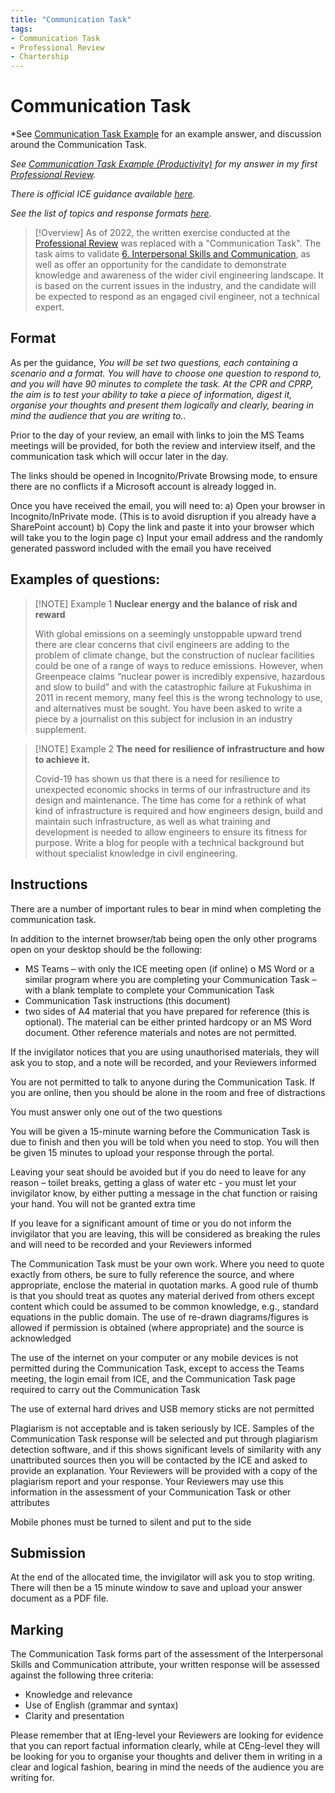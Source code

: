 ```yaml
---
title: "Communication Task"
tags: 
- Communication Task
- Professional Review
- Chartership
---
```

# Communication Task
*See [Communication Task Example](notes/Communication%20Task%20Example.md) for an example answer, and discussion around the Communication Task.

*See [Communication Task Example (Productivity)](notes/Communication%20Task%20Example%20(Productivity).md) for my answer in my first [Professional Review](notes/Professional%20Review%20MOC.md).*

*There is official ICE guidance available [here](https://myice.ice.org.uk/getattachment/364ff1ee-d8fc-46d2-864a-7c4f85d8f914/attachment.aspx).*

*See the list of topics and response formats [here](notes/Communication%20Task%20Topics%20and%20Response%20Formats.md).*

> [!Overview]
> As of 2022, the written exercise conducted at the [Professional Review](notes/Professional%20Review%20MOC.md) was replaced with a "Communication Task". The task aims to validate [6. Interpersonal Skills and Communication](notes/Civil%20Engineering%20MOC/Professional%20Review%20MOC/6.%20Interpersonal%20Skills%20and%20Communication.md), as well as offer an opportunity for the candidate to demonstrate knowledge and awareness of the wider civil engineering landscape. It is based on the current issues in the industry, and the candidate will be expected to respond as an engaged civil engineer, not a technical expert.

## Format
As per the guidance, *You will be set two questions, each containing a scenario and a format. You will have to choose one question to respond to, and you will have 90 minutes to complete the task. At the CPR and CPRP, the aim is to test your ability to take a piece of information, digest it, organise your thoughts and present them logically and clearly, bearing in mind the audience that you are writing to.*.

Prior to the day of your review, an email with links to join the MS Teams meetings will be provided, for both the review and interview itself, and the communication task which will occur later in the day.

The links should be opened in Incognito/Private Browsing mode, to ensure there are no conflicts if a Microsoft account is already logged in.

Once you have received the email, you will need to: 
	a) Open your browser in Incognito/InPrivate mode. (This is to avoid disruption if you already have a SharePoint account) 
	b) Copy the link and paste it into your browser which will take you to the login page 
	c) Input your email address and the randomly generated password included with the email you have received

## Examples of questions:

> [!NOTE] Example 1
> **Nuclear energy and the balance of risk and reward** 
> 
> With global emissions on a seemingly unstoppable upward trend there are clear concerns that civil engineers are adding to the problem of climate change, but the construction of nuclear facilities could be one of a range of ways to reduce emissions. However, when Greenpeace claims “nuclear power is incredibly expensive, hazardous and slow to build” and with the catastrophic failure at Fukushima in 2011 in recent memory, many feel this is the wrong technology to use, and alternatives must be sought. You have been asked to write a piece by a journalist on this subject for inclusion in an industry supplement.

> [!NOTE] Example 2
> **The need for resilience of infrastructure and how to achieve it.** 
> 
> Covid-19 has shown us that there is a need for resilience to unexpected economic shocks in terms of our infrastructure and its design and maintenance. The time has come for a rethink of what kind of infrastructure is required and how engineers design, build and maintain such infrastructure, as well as what training and development is needed to allow engineers to ensure its fitness for purpose. Write a blog for people with a technical background but without specialist knowledge in civil engineering.

## Instructions
There are a number of important rules to bear in mind when completing the communication task.

In addition to the internet browser/tab being open the only other programs open on your desktop should be the following: 

- MS Teams – with only the ICE meeting open (if online) o MS Word or a similar program where you are completing your Communication Task – with a blank template to complete your Communication Task 
- Communication Task instructions (this document) 
- two sides of A4 material that you have prepared for reference (this is optional). The material can be either printed hardcopy or an MS Word document. Other reference materials and notes are not permitted. 

If the invigilator notices that you are using unauthorised materials, they will ask you to stop, and a note will be recorded, and your Reviewers informed 

You are not permitted to talk to anyone during the Communication Task. If you are online, then you should be alone in the room and free of distractions

You must answer only one out of the two questions 

You will be given a 15-minute warning before the Communication Task is due to finish and then you will be told when you need to stop. You will then be given 15 minutes to upload your response through the portal.

Leaving your seat should be avoided but if you do need to leave for any reason – toilet breaks, getting a glass of water etc - you must let your invigilator know, by either putting a message in the chat function or raising your hand. You will not be granted extra time 

If you leave for a significant amount of time or you do not inform the invigilator that you are leaving, this will be considered as breaking the rules and will need to be recorded and your Reviewers informed 

The Communication Task must be your own work. Where you need to quote exactly from others, be sure to fully reference the source, and where appropriate, enclose the material in quotation marks. A good rule of thumb is that you should treat as quotes any material derived from others except content which could be assumed to be common knowledge, e.g., standard equations in the public domain. The use of re-drawn diagrams/figures is allowed if permission is obtained (where appropriate) and the source is acknowledged

The use of the internet on your computer or any mobile devices is not permitted during the Communication Task, except to access the Teams meeting, the login email from ICE, and the Communication Task page required to carry out the Communication Task 

The use of external hard drives and USB memory sticks are not permitted 

Plagiarism is not acceptable and is taken seriously by ICE. Samples of the Communication Task response will be selected and put through plagiarism detection software, and if this shows significant levels of similarity with any unattributed sources then you will be contacted by the ICE and asked to provide an explanation. Your Reviewers will be provided with a copy of the plagiarism report and your response. Your Reviewers may use this information in the assessment of your Communication Task or other attributes 

Mobile phones must be turned to silent and put to the side

## Submission
At the end of the allocated time, the invigilator will ask you to stop writing. There will then be a 15 minute window to save and upload your answer document as a PDF file.

## Marking
The Communication Task forms part of the assessment of the Interpersonal Skills and Communication attribute, your written response will be assessed against the following three criteria:

- Knowledge and relevance 
- Use of English (grammar and syntax) 
- Clarity and presentation 

Please remember that at IEng-level your Reviewers are looking for evidence that you can report factual information clearly, while at CEng-level they will be looking for you to organise your thoughts and deliver them in writing in a clear and logical fashion, bearing in mind the needs of the audience you are writing for.